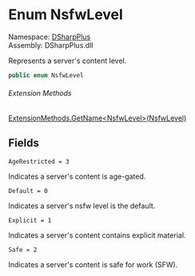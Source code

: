 # Enum NsfwLevel

Namespace: [DSharpPlus](DSharpPlus.md)  
Assembly: DSharpPlus.dll

Represents a server's content level.

```csharp
public enum NsfwLevel
```

###### Extension Methods

[ExtensionMethods.GetName<NsfwLevel\>\(NsfwLevel\)](DSharpPlus.SlashCommands.ExtensionMethods.md\#DSharpPlus\_SlashCommands\_ExtensionMethods\_GetName\_\_1\_\_\_0\_)

## Fields

`AgeRestricted = 3` 

Indicates a server's content is age-gated.

`Default = 0` 

Indicates a server's nsfw level is the default.

`Explicit = 1` 

Indicates a server's content contains explicit material.

`Safe = 2` 

Indicates a server's content is safe for work (SFW).

